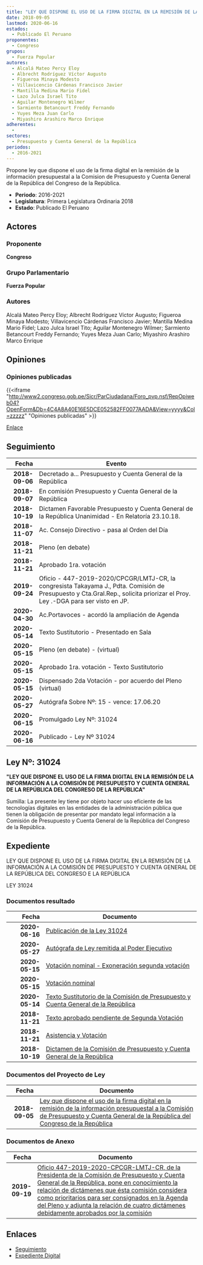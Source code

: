 ```yaml
---
title: "LEY QUE DISPONE EL USO DE LA FIRMA DIGITAL EN LA REMISIÓN DE LA INFORMACIÓN PRESUPUESTAL A LA COMISIÓN DE PRESUPUESTO Y CUENTA GENERAL DE LA REPÚBLICA DEL CONGRESO DE LA REPÚBLICA"
date: 2018-09-05
lastmod: 2020-06-16
estados: 
  - Publicado El Peruano
proponentes: 
  - Congreso
grupos: 
  - Fuerza Popular
autores: 
  - Alcalá Mateo Percy Eloy
  - Albrecht Rodríguez Víctor Augusto
  - Figueroa Minaya Modesto
  - Villavicencio Cárdenas Francisco Javier
  - Mantilla Medina Mario Fidel
  - Lazo Julca Israel Tito
  - Aguilar Montenegro Wilmer
  - Sarmiento Betancourt Freddy Fernando
  - Yuyes Meza Juan Carlo
  - Miyashiro Arashiro Marco Enrique
adherentes: 
  - 
sectores: 
  - Presupuesto y Cuenta General de la República
periodos: 
  - 2016-2021
---
```


Propone ley que dispone el uso de la firma digital en la remisión de la información presupuestal a la Comision de Presupuesto y Cuenta General de la República del Congreso de la República.

- **Periodo**: 2016-2021
- **Legislatura**: Primera Legislatura Ordinaria 2018
- **Estado**: Publicado El Peruano

## Actores

### Proponente

**Congreso**

### Grupo Parlamentario

**Fuerza Popular**

### Autores

Alcalá Mateo Percy Eloy; Albrecht Rodríguez Víctor Augusto; Figueroa Minaya Modesto; Villavicencio Cárdenas Francisco Javier; Mantilla Medina Mario Fidel; Lazo Julca Israel Tito; Aguilar Montenegro Wilmer; Sarmiento Betancourt Freddy Fernando; Yuyes Meza Juan Carlo; Miyashiro Arashiro Marco Enrique


## Opiniones

### Opiniones publicadas

{{<iframe "http://www2.congreso.gob.pe/Sicr/ParCiudadana/Foro_pvp.nsf/RepOpiweb04?OpenForm&Db=4C4A8A40E16E5DCE052582FF0077AADA&View=yyyy&Col=zzzzz" "Opiniones publicadas" >}}

[Enlace](http://www2.congreso.gob.pe/Sicr/ParCiudadana/Foro_pvp.nsf/RepOpiweb04?OpenForm&Db=4C4A8A40E16E5DCE052582FF0077AADA&View=yyyy&Col=zzzzz)

## Seguimiento

| Fecha | Evento |
|------:|--------|
| **2018-09-06** | Decretado a... Presupuesto y Cuenta General de la República|
| **2018-09-07** | En comisión Presupuesto y Cuenta General de la República|
| **2018-10-19** | Dictamen Favorable Presupuesto y Cuenta General de la República Unanimidad - En Relatoría 23.10.18.|
| **2018-11-07** | Ac. Consejo Directivo - pasa al Orden del Día|
| **2018-11-21** | Pleno (en debate)|
| **2018-11-21** | Aprobado 1ra. votación|
| **2019-09-24** | Oficio - 447-2019-2020/CPCGR/LMTJ-CR, la congresista Takayama J., Pdta. Comisión de Presupuesto y Cta.Gral.Rep., solicita priorizar el Proy. Ley .-DGA para ser visto en JP.|
| **2020-04-30** | Ac.Portavoces - acordó la ampliación de Agenda|
| **2020-05-14** | Texto Sustitutorio - Presentado en Sala|
| **2020-05-15** | Pleno (en debate) - (virtual)|
| **2020-05-15** | Aprobado 1ra. votación - Texto Sustitutorio|
| **2020-05-15** | Dispensado 2da Votación - por acuerdo del Pleno (virtual)|
| **2020-05-27** | Autógrafa Sobre Nº: 15 - vence: 17.06.20|
| **2020-06-15** | Promulgado Ley Nº: 31024|
| **2020-06-16** | Publicado - Ley Nº 31024|

## Ley Nº: 31024

**"LEY QUE DISPONE EL USO DE LA FIRMA DIGITAL EN LA REMISIÓN DE LA INFORMACIÓN A LA COMISIÓN DE PRESUPUESTO Y CUENTA GENERAL DE LA REPÚBLICA DEL CONGRESO DE LA REPÚBLICA"**

Sumilla: La presente ley tiene por objeto hacer uso eficiente de las tecnologías digitales en las entidades de la administración pública que tienen la obligación de presentar por mandato legal información a la Comisión de Presupuesto y Cuenta General de la República del Congreso de la República.


## Expediente

LEY QUE DISPONE EL USO DE LA FIRMA DIGITAL EN LA REMISIÓN DE LA INFORMACIÓN A LA COMISIÓN DE PRESUPUESTO Y CUENTA GENERAL DE LA REPÚBLICA DEL CONGRESO E LA REPÚBLICA

LEY 31024


### Documentos resultado

| Fecha | Documento |
|------:|--------|
| **2020-06-16** | [Publicación de la Ley 31024](http://www.leyes.congreso.gob.pe/Documentos/2016_2021/ADLP/Normas_Legales/31024-LEY.pdf) |
| **2020-05-27** | [Autógrafa de Ley remitida al Poder Ejecutivo](http://www.leyes.congreso.gob.pe/Documentos/2016_2021/ADLP/Texto_Aprobado/AU0329820200527.pdf) |
| **2020-05-15** | [Votación nominal - Exoneración segunda votación](http://www.leyes.congreso.gob.pe/Documentos/2016_2021/Asistencia_y_Votacion/Proyectos_de_Ley/Votacion_Nominal/VNESV03298-20200515.pdf) |
| **2020-05-15** | [Votación nominal](http://www.leyes.congreso.gob.pe/Documentos/2016_2021/Asistencia_y_Votacion/Proyectos_de_Ley/Votacion_Nominal/VN03298-20200515.pdf) |
| **2020-05-14** | [Texto Sustitutorio de la Comisión de Presupuesto y Cuenta General de la República](http://www.leyes.congreso.gob.pe/Documentos/2016_2021/Texto_Sustitutorio/Proyectos_de_Ley/TS03298-20200514.pdf) |
| **2018-11-21** | [Texto aprobado pendiente de Segunda Votación](http://www.leyes.congreso.gob.pe/Documentos/2016_2021/Texto_Aprobado_Pendiente_de_Segunda_Votacion/TAPSV03298_20181121.pdf) |
| **2018-11-21** | [Asistencia y Votación](http://www.leyes.congreso.gob.pe/Documentos/2016_2021/Asistencia_y_Votacion/Proyectos_de_Ley/AV0329820181121.pdf) |
| **2018-10-19** | [Dictamen de la Comisión de Presupuesto y Cuenta General de la República](http://www.leyes.congreso.gob.pe/Documentos/2016_2021/Dictamenes/Proyectos_de_Ley/03298DC17MAY20181019.pdf) |

### Documentos del Proyecto de Ley

| Fecha | Documento |
|------:|--------|
| **2018-09-05** | [Ley que dispone el uso de la firma digital en la remisión de la información presupuestal a la Comisión de Presupuesto y Cuenta General de la República del Congreso de la República](http://www.leyes.congreso.gob.pe/Documentos/2016_2021/Proyectos_de_Ley_y_de_Resoluciones_Legislativas/PL0329820180905.PDF) |

### Documentos de Anexo

| Fecha | Documento |
|------:|--------|
| **2019-09-19** | [Oficio 447-2019-2020-CPCGR-LMTJ-CR, de la Presidenta de la Comisión de Presupuesto y Cuenta General de la República, pone en conocimiento la relación de dictámenes que ésta comisión considera como prioritarios para ser consignados en la Agenda del Pleno y adjunta la relación de cuatro dictámenes debidamente aprobados por la comisión](http://www.leyes.congreso.gob.pe/Documentos/2016_2021/Oficios/Comisiones_Ordinarias/OFICIO-447-2019-2020-CPCGR-LMTJ-CR.pdf) |

## Enlaces 

- [Seguimiento](http://www2.congreso.gob.pe/Sicr/TraDocEstProc/CLProLey2016.nsf/f7fff46988ca05b1052578e100829cc7/9c0c0ba31c26a35c052582ff006f4149?OpenDocument)
- [Expediente Digital](http://www2.congreso.gob.pe/Sicr/TraDocEstProc/CLProLey2016.nsf/f7fff46988ca05b1052578e100829cc7/9c0c0ba31c26a35c052582ff006f4149?OpenDocument&Click=05257FB7005EB655.eb71d0cf91d8294e05256cdf006b5706/$Body/0.1C6C)
